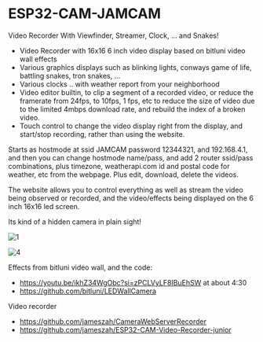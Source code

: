 # ESP32-CAM-JAMCAM
Video Recorder With Viewfinder, Streamer, Clock, ... and Snakes!

- Video Recorder with 16x16 6 inch video display based on bitluni video wall effects
- Various graphics displays such as blinking lights, conways game of life, battling snakes, tron snakes, ...
- Various clocks .. with weather report from your neighborhood
- Video editor builtin, to clip a segment of a recorded video, or reduce the framerate from 24fps, to 10fps, 1 fps, etc to reduce the size of video due to the limited 4mbps download rate, and rebuild the index of a broken video.
- Touch control to change the video display right from the display, and  start/stop recording, rather than using the website.

Starts as hostmode at ssid JAMCAM password 12344321, and 192.168.4.1, and then you can change hostmode name/pass, and add 2 router ssid/pass combinations, plus timezone, weatherapi.com id and postal code for weather, etc from the webpage.  Plus edit, download, delete the videos.

The website allows you to control everything as well as stream the video being observed or recorded, and the video/effects being displayed on the 6 inch 16x16 led screen.

Its kind of a hidden camera in plain sight! 

![1](https://github.com/jameszah/ESP32-CAM-JAMCAM/assets/36938190/a1de6793-1f36-4c33-8a00-870b28f464f4)

![4](https://github.com/jameszah/ESP32-CAM-JAMCAM/assets/36938190/46f56704-7cb6-4de9-bc85-189d572db67d)

Effects from bitluni video wall, and the code:
- https://youtu.be/ikhZ34WgObc?si=zPCLVyLF8IBuEhSW at about 4:30
- https://github.com/bitluni/LEDWallCamera

Video recorder
- https://github.com/jameszah/CameraWebServerRecorder
- https://github.com/jameszah/ESP32-CAM-Video-Recorder-junior


